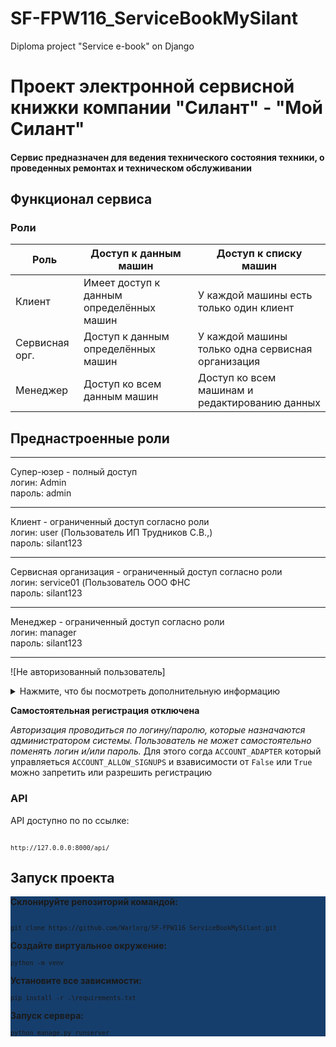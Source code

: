 # SF-FPW116_ServiceBookMySilant
Diploma project "Service e-book" on Django 
# Проект электронной сервисной книжки компании "Силант" - "Мой Силант"

<h4>Сервис предназначен для ведения технического состояния техники, о проведенных ремонтах и техническом обслуживании</h4>

<h2>Функционал сервиса</h2>

<h3>Роли</h3>

| **Роль**        | **Доступ к данным машин**                   | **Доступ к списку машин**                        |
|-----------------|---------------------------------------------|--------------------------------------------------|
| Клиент          | Имеет доступ к данным определённых машин    | У каждой машины есть только один клиент          |
| Сервисная орг.  | Доступ к данным определённых машин          | У каждой машины только одна сервисная организация|
| Менеджер        | Доступ ко всем данным машин                 | Доступ ко всем машинам и редактированию данных   |

<h2>Преднастроенные роли</h2>
<hr>
        Супер-юзер - полный доступ <br>
            логин: Admin <br>
            пароль: admin <br>
<hr>
        Клиент - ограниченный доступ согласно роли <br> 
            логин: user (Пользователь ИП Трудников С.В.,) <br>
            пароль: silant123 <br>
<hr>
        Сервисная организация - ограниченный доступ согласно роли <br> 
            логин: service01 (Пользователь ООО ФНС <br>
            пароль: silant123 <br>
<hr>
        Менеджер - ограниченный доступ согласно роли <br> 
            логин: manager <br>
            пароль: silant123 <br>
<hr>

![Не авторизованный пользователь]
<br>
<details>
<summary>Нажмите, что бы посмотреть дополнительную информацию</summary>

*Не зарегистрированные пользователи могут просматривать только список машин с ограниченным выводом информации (доступ только к полям пп.1-10)*
Сортировка данных в полях производиться по умолчанию по дате  

Пользователь без авторизации может получить ограниченную информацию о комплектации машины, введя её заводской номер.Данному типу пользователя доступно поле для ввода заводского номера машины и кнопка поиск. Кнопкой поиск можно отсортировать по заводскому номеру машины

![Не авторизованный пользователь]
</details>

**Самостоятельная регистрация отключена**

*Авторизация проводиться по логину/паролю, которые назначаются администратором системы. Пользователь не может самостоятельно поменять логин и/или пароль.*
Для этого согда `ACCOUNT_ADAPTER` который управляеться `ACCOUNT_ALLOW_SIGNUPS` и взависимости от ``False`` или ``True`` можно запретить или разрешить регистрацию
<br>

<h3>API</h3>

API доступно по по ссылке:<pre><code> `http://127.0.0.0:8000/api/` </code></pre> 

<h2>Запуск проекта</h2>

<div style='background-color:#163E6C'>

**Склонируйте репозиторий командой:** <pre><code> `git clone https://github.com/Warlorg/SF-FPW116_ServiceBookMySilant.git` </code></pre> 

**Создайте виртуальное окружение:** <pre><code>`python -m venv`</code></pre> 

**Установите все зависимости:** <pre><code>`pip install -r .\requirements.txt`</code></pre> 

**Запуск сервера:** <pre><code>`python manage.py runserver`</code></pre> 
</div>
